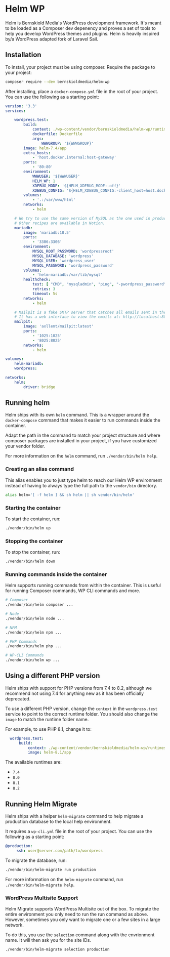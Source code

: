 # Helm WP

Helm is Bernskiold Media's WordPress development framework. It's meant to be loaded as a Composer dev depenency and
proves a set of tools to help you develop WordPress themes and plugins. Helm is heavily inspired by/a WordPress adapted
fork of Laravel Sail.

## Installation

To install, your project must be using composer. Require the package to your project:

```bash
composer require --dev bernskioldmedia/helm-wp
```

After installing, place a `docker-compose.yml` file in the root of your project. You can use the following as a starting
point:

```yaml
version: '3.3'
services:

    wordpress.test:
        build:
            context: ./wp-content/vendor/bernskioldmedia/helm-wp/runtimes/8.1
            dockerfile: Dockerfile
            args:
                WWWGROUP: '${WWWGROUP}'
        image: helm-7.4/app
        extra_hosts:
            - 'host.docker.internal:host-gateway'
        ports:
            - '80:80'
        environment:
            WWWUSER: '${WWWUSER}'
            HELM_WP: 1
            XDEBUG_MODE: '${HELM_XDEBUG_MODE:-off}'
            XDEBUG_CONFIG: '${HELM_XDEBUG_CONFIG:-client_host=host.docker.internal}'
        volumes:
            - '.:/var/www/html'
        networks:
            - helm

    # We try to use the same version of MySQL as the one used in production.
    # Other recipes are available in Notion.
    mariadb:
        image: 'mariadb:10.5'
        ports:
            - '3306:3306'
        environment:
            MYSQL_ROOT_PASSWORD: 'wordpressroot'
            MYSQL_DATABASE: 'wordpress'
            MYSQL_USER: 'wordpress_user'
            MYSQL_PASSWORD: 'wordpress_password'
        volumes:
            - 'helm-mariadb:/var/lib/mysql'
        healthcheck:
            test: [ "CMD", "mysqladmin", "ping", "-pwordpress_password" ]
            retries: 3
            timeout: 5s
        networks:
            - helm

    # Mailpit is a fake SMTP server that catches all emails sent in the application.
    # It has a web interface to view the emails at: http://localhost:8025/
    mailpit:
        image: 'axllent/mailpit:latest'
        ports:
            - '1025:1025'
            - '8025:8025'
        networks:
            - helm

volumes:
    helm-mariadb:
    wordpress:

networks:
    helm:
        driver: bridge
```

## Running helm

Helm ships with its own `helm` command. This is a wrapper around the `docker-compose` command that makes it easier to
run commands inside the container.

Adapt the path in the command to match your project structure and where composer packages are installed in your project,
if you have customized your vendor folder.

For more information on the `helm` command, run `./vendor/bin/helm help`.

### Creating an alias command

This alias enables you to just type helm to reach our Helm WP environment instead of having to always type the full path
to the `vendor/bin` directory.

```bash
alias helm='[ -f helm ] && sh helm || sh vendor/bin/helm'
```

### Starting the container

To start the container, run:

```bash
./vendor/bin/helm up
```

### Stopping the container

To stop the container, run:

```bash
./vendor/bin/helm down
```

### Running commands inside the container

Helm supports running commands from within the container. This is useful for running Composer commands, WP CLI commands
and more.

```bash
# Composer
./vendor/bin/helm composer ...

# Node
./vendor/bin/helm node ...

# NPM
./vendor/bin/helm npm ...

# PHP Commands
./vendor/bin/helm php ...

# WP-CLI Commands
./vendor/bin/helm wp ...

```

## Using a different PHP version

Helm ships with support for PHP versions from 7.4 to 8.2, although we recommend not using 7.4 for anything new as it has
been officially deprecated.

To use a different PHP version, change the `context` in the `wordpress.test` service to point to the correct runtime
folder. You should also change the `image` to match the runtime folder name.

For example, to use PHP 8.1, change it to:

```yaml
  wordpress.test:
      build:
          context: ./wp-content/vendor/bernskioldmedia/helm-wp/runtimes/8.1
          image: helm-8.1/app
```

The available runtimes are:

- `7.4`
- `8.0`
- `8.1`
- `8.2`

## Running Helm Migrate

Helm ships with a helper `helm-migrate` command to help migrate a production database to the local help environment.

It requires a `wp-cli.yml` file in the root of your project. You can use the following as a starting point:

```yaml
@production:
     ssh: user@server.com/path/to/wordpress
```

To migrate the database, run:

```bash
./vendor/bin/helm-migrate run production
```

For more information on the `helm-migrate` command, run `./vendor/bin/helm-migrate help`.

### WordPress Multisite Support

Helm Migrate supports WordPress Multisite out of the box. To migrate the entire environment you only need to run the run
command as above. However, sometimes you only want to migrate one or a few sites in a large network.

To do this, you use the `selection` command along with the envrionment name. It will then ask you for the site IDs.

```bash
./vendor/bin/helm-migrate selection production
```
